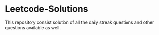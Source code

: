 # Leetcode-Solutions
This repository consist solution of all the daily streak questions and other questions available as well.
